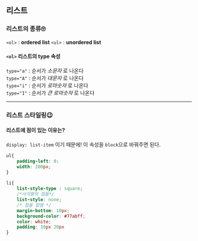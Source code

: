 ## 리스트
### 리스트의 종류🙄
`<ol>` : **ordered list**
`<ul>` : **unordered list**

#### `<ol>` 리스트의 type 속성
`type="a"` : 순서가 *소문자* 로 나온다 </br>
`type="A"` : 순서가 *대문자* 로 나온다 </br>
`type="i"` : 순서가 *로마숫자* 로 나온다 </br>
`type="I"` : 순서가 *큰 로마숫자* 로 나온다 </br>

---

### 리스트 스타일링😉
#### 리스트에 점이 있는 이유는?

`display: list-item`  이기 때문에! 이 속성을 `block`으로 바꿔주면 된다.

```css
ul{  
	padding-left: 0;  
	width: 200px;  
}  
  
li{  
	list-style-type : square;
	/*사각형의 점들*/ 
	list-style: none; 
	/* 점을 없앰 */  
	margin-bottom: 10px;  
	background-color: #77abff;  
	color: white;  
	padding: 10px 20px  
}  

```


